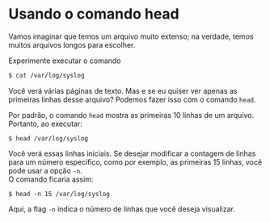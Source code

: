 # Usando o comando head

Vamos imaginar que temos um arquivo muito extenso; na verdade, temos muitos arquivos longos para escolher.

Experimente executar o comando

```bash
$ cat /var/log/syslog
```

Você verá várias páginas de texto. Mas e se eu quiser ver apenas as primeiras linhas desse arquivo? Podemos fazer isso com o comando `head`.

Por padrão, o comando `head` mostra as primeiras 10 linhas de um arquivo. Portanto, ao executar:

    $ head /var/log/syslog

Você verá essas linhas iniciais. Se desejar modificar a contagem de linhas para um número específico, como por exemplo, as primeiras 15 linhas, você pode usar a opção `-n`.  
O comando ficaria assim:

    $ head -n 15 /var/log/syslog

Aqui, a flag `-n` indica o número de linhas que você deseja visualizar.